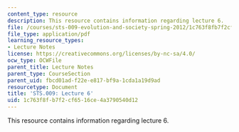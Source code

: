 ```yaml
---
content_type: resource
description: This resource contains information regarding lecture 6.
file: /courses/sts-009-evolution-and-society-spring-2012/1c763f8fb7f2cf6516ce4a3790540d12_MITSTS_009S12_lec6.pdf
file_type: application/pdf
learning_resource_types:
- Lecture Notes
license: https://creativecommons.org/licenses/by-nc-sa/4.0/
ocw_type: OCWFile
parent_title: Lecture Notes
parent_type: CourseSection
parent_uid: fbcd01ad-f22e-e817-bf9a-1cda1a19d9ad
resourcetype: Document
title: 'STS.009: Lecture 6'
uid: 1c763f8f-b7f2-cf65-16ce-4a3790540d12
---
```

This resource contains information regarding lecture 6.